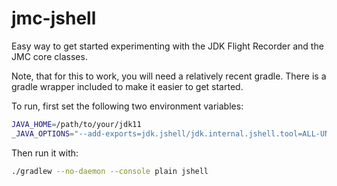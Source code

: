 # jmc-jshell
Easy way to get started experimenting with the JDK Flight Recorder and the JMC core classes.

Note, that for this to work, you will need a relatively recent gradle. There is a gradle wrapper included
to make it easier to get started.

To run, first set the following two environment variables:

```bash
JAVA_HOME=/path/to/your/jdk11
_JAVA_OPTIONS="--add-exports=jdk.jshell/jdk.internal.jshell.tool=ALL-UNNAMED --add-opens java.base/java.lang=ALL-UNNAMED"
```

Then run it with:

```bash
./gradlew --no-daemon --console plain jshell
```
